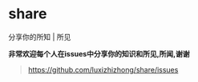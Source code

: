 # share
分享你的所知 | 所见


**非常欢迎每个人在issues中分享你的知识和所见,所闻,谢谢**

> https://github.com/luxizhizhong/share/issues
